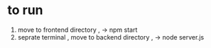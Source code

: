 # to run 
1. move to frontend directory , -> npm start
2. seprate terminal , move to backend directory , -> node server.js

   
